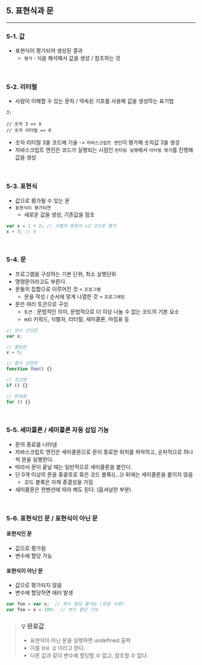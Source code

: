 ## 5. 표현식과 문

---

### 5-1. 값

- 표현식이 평가되어 생성된 결과
  - `평가` : 식을 해석해서 값을 생성 / 참조하는 것

<br />

### 5-2. 리터럴

- 사람이 이해할 수 있는 문자 / 약속된 기호를 사용해 값을 생성하는 표기법

```
3;

// 숫자 3 => X
// 숫자 리터럴 => O
```

- 숫자 리터럴 3을 코드에 기술 -> `자바스크립트 엔진`이 평가해 숫자값 3을 생성
- 자바스크립트 엔진은 코드가 실행되는 시점인 `런타임 실행`에서 `리터럴 평가`를 진행해 값을 생성

<br />

### 5-3. 표현식

- 값으로 평가될 수 있는 문
- `표현식이 평가되면`
  - 새로운 값을 생성, 기존값을 참조

```javascript
var x = 1 + 2; // 식별자 표현식 x는 3으로 평가
x + 3; // 6
```

<br />

### 5-4. 문

- 프로그램을 구성하는 기본 단위, 최소 실행단위
- 명령문이라고도 부른다.
- 문들의 집합으로 이루어진 것 = `프로그램`
  - 문을 작성 / 순서에 맞게 나열한 것 = `프로그래밍`
- 문은 여러 토큰으로 구성
  - `토큰` : 문법적인 의미, 문법적으로 더 이상 나눌 수 없는 코드의 기본 요소
  - ex) 키워드, 식별자, 리터럴, 세미콜론, 마침표 등

```javascript
// 변수 선언문
var x;

// 할당문
x = 5;

// 함수 선언문
function foo() {}

// 조건문
if () {}

// 반복문
for () {}
```

<br />

### 5-5. 세미콜론 / 세미콜론 자동 삽입 기능

- 문의 종료를 나타냄
- 자바스크립트 엔진은 세미콜론으로 문이 종료한 위치를 파악하고, 순차적으로 하나씩 문을 실행한다.
- 따라서 문이 끝날 때는 일반적으로 세미콜론을 붙인다.
- 단 0개 이상의 문을 중괄호로 묶은 코드 블록({...}) 뒤에는 세미콜론을 붙이지 않음
  - 코드 블록은 자체 종결성을 가짐
- 세미콜론은 컨벤션에 따라 해도 된다. (옵셔널한 부분)

<br />

### 5-6. 표현식인 문 / 표현식이 아닌 문

#### 표현식인 문

- 값으로 평가됨
- 변수에 할당 가능

#### 표현식이 아닌 문

- 값으로 평가되지 않음
- 변수에 할당하면 에러 발생

```javascript
var foo = var x;  // 변수 할당 불가능 (문법 오류)
var foo = x = 100;  // 변수 할당 가능
```

> ### 💡 완료값
>
> - 표현식이 아닌 문을 실행하면 undefined 출력
> - 이를 `완료 값` 이라고 한다.
> - 다른 값과 같이 변수에 할당할 수 없고, 참조할 수 없다.
